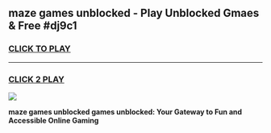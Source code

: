
## maze games unblocked - Play Unblocked Gmaes & Free #dj9c1
<h3>
<a href="https://news.freeplayer.one?title=maze_games_unblocked&ref=24F">CLICK TO PLAY</a></h3>
<hr>

<h3>
<a href="https://news.freeplayer.one?title=maze_games_unblocked&ref=24F">CLICK 2 PLAY</a>
  
</h3>

<a href="https://news.freeplayer.one?title=maze_games_unblocked&ref=24F/"><img src="https://clearcache.store/games.png"></a>


**maze games unblocked games unblocked: Your Gateway to Fun and Accessible Online Gaming**

